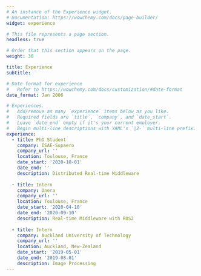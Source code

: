 ```yaml
---
# An instance of the Experience widget.
# Documentation: https://wowchemy.com/docs/page-builder/
widget: experience

# This file represents a page section.
headless: true

# Order that this section appears on the page.
weight: 30

title: Experience
subtitle:

# Date format for experience
#   Refer to https://wowchemy.com/docs/customization/#date-format
date_format: Jan 2006

# Experiences.
#   Add/remove as many `experience` items below as you like.
#   Required fields are `title`, `company`, and `date_start`.
#   Leave `date_end` empty if it's your current employer.
#   Begin multi-line descriptions with YAML's `|2-` multi-line prefix.
experience:
  - title: PhD Student
    company: ISAE-Supaero
    company_url: ''
    location: Toulouse, France
    date_start: '2020-10-01'
    date_end: ''
    description: Distributed Real-time Middleware
        
  - title: Intern
    company: Onera
    company_url: ''
    location: Toulouse, France
    date_start: '2020-04-10'
    date_end: '2020-09-10'
    description: Real-time Middleware with ROS2
    
  - title: Intern
    company: Auckland University of Technology
    company_url: ''
    location: Auckland, New-Zealand
    date_start: '2019-05-01'
    date_end: '2019-08-01'
    description: Image Processing
---
```

